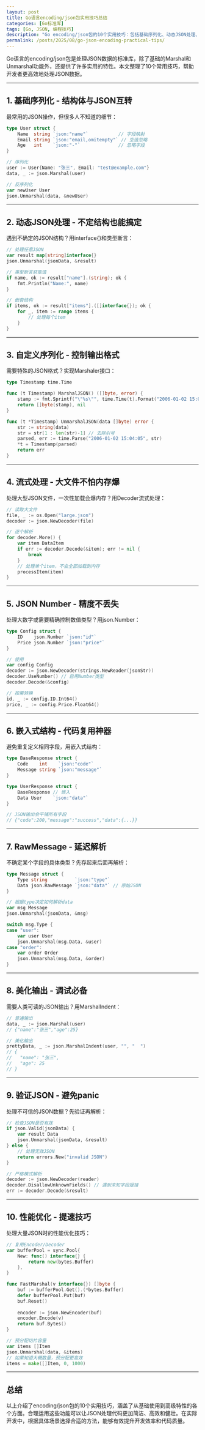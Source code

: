 ```yaml
---
layout: post
title: Go语言encoding/json包实用技巧总结
categories: [Go标准库]
tags: [Go, JSON, 编程技巧]
description: "Go encoding/json包的10个实用技巧：包括基础序列化、动态JSON处理、自定义序列化、流式处理和性能优化等高效JSON操作方法。"
permalink: /posts/2025/08/go-json-encoding-practical-tips/
---
```


Go语言的encoding/json包是处理JSON数据的标准库，除了基础的Marshal和Unmarshal功能外，还提供了许多实用的特性。本文整理了10个常用技巧，帮助开发者更高效地处理JSON数据。

---

## 1. 基础序列化 - 结构体与JSON互转

最常用的JSON操作，但很多人不知道的细节：

```go
type User struct {
    Name  string `json:"name"`           // 字段映射
    Email string `json:"email,omitempty"` // 空值忽略
    Age   int    `json:"-"`              // 忽略字段
}

// 序列化
user := User{Name: "张三", Email: "test@example.com"}
data, _ := json.Marshal(user)

// 反序列化
var newUser User
json.Unmarshal(data, &newUser)
```

---

## 2. 动态JSON处理 - 不定结构也能搞定

遇到不确定的JSON结构？用interface{}和类型断言：

```go
// 处理任意JSON
var result map[string]interface{}
json.Unmarshal(jsonData, &result)

// 类型断言获取值
if name, ok := result["name"].(string); ok {
    fmt.Println("Name:", name)
}

// 嵌套结构
if items, ok := result["items"].([]interface{}); ok {
    for _, item := range items {
        // 处理每个item
    }
}
```

---

## 3. 自定义序列化 - 控制输出格式

需要特殊的JSON格式？实现Marshaler接口：

```go
type Timestamp time.Time

func (t Timestamp) MarshalJSON() ([]byte, error) {
    stamp := fmt.Sprintf("\"%s\"", time.Time(t).Format("2006-01-02 15:04:05"))
    return []byte(stamp), nil
}

func (t *Timestamp) UnmarshalJSON(data []byte) error {
    str := string(data)
    str = str[1 : len(str)-1] // 去除引号
    parsed, err := time.Parse("2006-01-02 15:04:05", str)
    *t = Timestamp(parsed)
    return err
}
```

---

## 4. 流式处理 - 大文件不怕内存爆

处理大型JSON文件，一次性加载会爆内存？用Decoder流式处理：

```go
// 读取大文件
file, _ := os.Open("large.json")
decoder := json.NewDecoder(file)

// 逐个解析
for decoder.More() {
    var item DataItem
    if err := decoder.Decode(&item); err != nil {
        break
    }
    // 处理单个item，不会全部加载到内存
    processItem(item)
}
```

---

## 5. JSON Number - 精度不丢失

处理大数字或需要精确控制数值类型？用json.Number：

```go
type Config struct {
    ID    json.Number `json:"id"`
    Price json.Number `json:"price"`
}

// 使用
var config Config
decoder := json.NewDecoder(strings.NewReader(jsonStr))
decoder.UseNumber() // 启用Number类型
decoder.Decode(&config)

// 按需转换
id, _ := config.ID.Int64()
price, _ := config.Price.Float64()
```

---

## 6. 嵌入式结构 - 代码复用神器

避免重复定义相同字段，用嵌入式结构：

```go
type BaseResponse struct {
    Code    int    `json:"code"`
    Message string `json:"message"`
}

type UserResponse struct {
    BaseResponse // 嵌入
    Data User    `json:"data"`
}

// JSON输出会平铺所有字段
// {"code":200,"message":"success","data":{...}}
```

---

## 7. RawMessage - 延迟解析

不确定某个字段的具体类型？先存起来后面再解析：

```go
type Message struct {
    Type string          `json:"type"`
    Data json.RawMessage `json:"data"` // 原始JSON
}

// 根据type决定如何解析data
var msg Message
json.Unmarshal(jsonData, &msg)

switch msg.Type {
case "user":
    var user User
    json.Unmarshal(msg.Data, &user)
case "order":
    var order Order
    json.Unmarshal(msg.Data, &order)
}
```

---

## 8. 美化输出 - 调试必备

需要人类可读的JSON输出？用MarshalIndent：

```go
// 普通输出
data, _ := json.Marshal(user)
// {"name":"张三","age":25}

// 美化输出
prettyData, _ := json.MarshalIndent(user, "", "  ")
// {
//   "name": "张三",
//   "age": 25
// }
```

---

## 9. 验证JSON - 避免panic

处理不可信的JSON数据？先验证再解析：

```go
// 检查JSON是否有效
if json.Valid(jsonData) {
    var result Data
    json.Unmarshal(jsonData, &result)
} else {
    // 处理无效JSON
    return errors.New("invalid JSON")
}

// 严格模式解析
decoder := json.NewDecoder(reader)
decoder.DisallowUnknownFields() // 遇到未知字段报错
err := decoder.Decode(&result)
```

---

## 10. 性能优化 - 提速技巧

处理大量JSON时的性能优化技巧：

```go
// 复用Encoder/Decoder
var bufferPool = sync.Pool{
    New: func() interface{} {
        return new(bytes.Buffer)
    },
}

func FastMarshal(v interface{}) []byte {
    buf := bufferPool.Get().(*bytes.Buffer)
    defer bufferPool.Put(buf)
    buf.Reset()
    
    encoder := json.NewEncoder(buf)
    encoder.Encode(v)
    return buf.Bytes()
}

// 预分配切片容量
var items []Item
json.Unmarshal(data, &items)
// 如果知道大概数量，预分配更高效
items = make([]Item, 0, 1000)
```

---

## 总结

以上介绍了encoding/json包的10个实用技巧，涵盖了从基础使用到高级特性的各个方面。合理运用这些功能可以让JSON处理代码更加简洁、高效和健壮。在实际开发中，根据具体场景选择合适的方法，能够有效提升开发效率和代码质量。